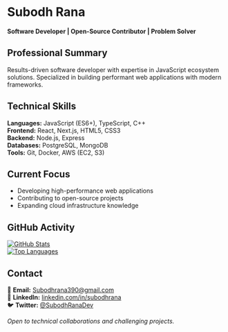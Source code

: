 # Subodh Rana  
**Software Developer | Open-Source Contributor | Problem Solver**

## Professional Summary  
Results-driven software developer with expertise in JavaScript ecosystem solutions. Specialized in building performant web applications with modern frameworks.

## Technical Skills  
**Languages:** JavaScript (ES6+), TypeScript, C++  
**Frontend:** React, Next.js, HTML5, CSS3  
**Backend:** Node.js, Express  
**Databases:** PostgreSQL, MongoDB  
**Tools:** Git, Docker, AWS (EC2, S3)  

## Current Focus  
- Developing high-performance web applications  
- Contributing to open-source projects  
- Expanding cloud infrastructure knowledge  

## GitHub Activity  
[![GitHub Stats](https://github-readme-stats.vercel.app/api?username=Subodhrana390&show_icons=true&theme=dark)](https://github.com/Subodhrana390)  
[![Top Languages](https://github-readme-stats.vercel.app/api/top-langs/?username=Subodhrana390&layout=compact&theme=dark)](https://github.com/Subodhrana390)  

## Contact  
📧 **Email:** Subodhrana390@gmail.com  
🔗 **LinkedIn:** [linkedin.com/in/subodhrana](https://www.linkedin.com/in/subodhrana390)  
🐦 **Twitter:** [@SubodhRanaDev](https://twitter.com/SubodhRana390)  

*Open to technical collaborations and challenging projects.*
